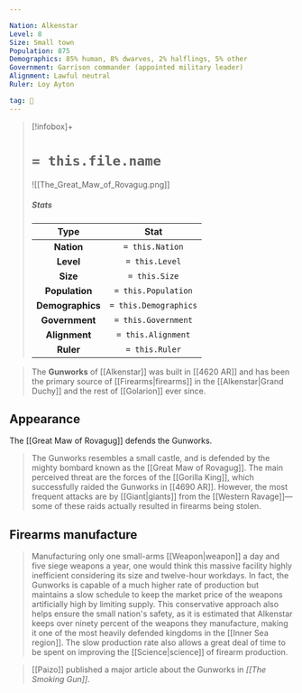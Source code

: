 ```yaml
---

Nation: Alkenstar
Level: 8
Size: Small town
Population: 875
Demographics: 85% human, 8% dwarves, 2% halflings, 5% other
Government: Garrison commander (appointed military leader)
Alignment: Lawful neutral
Ruler: Loy Ayton

tag: 🌃
---
```


> [!infobox]+
> #  `= this.file.name`
> ![[The_Great_Maw_of_Rovagug.png]]
> ##### Stats
> Type | Stat |
> :---:|:---:|
> **Nation** | `= this.Nation` |
> **Level** | `= this.Level` |
> **Size** | `= this.Size` |
> **Population** | `= this.Population` |
> **Demographics** | `= this.Demographics` |
> **Government** | `= this.Government` |
> **Alignment** | `= this.Alignment` |
> **Ruler** | `= this.Ruler` |



> The **Gunworks** of [[Alkenstar]] was built in [[4620 AR]] and has been the primary source of [[Firearms|firearms]] in the [[Alkenstar|Grand Duchy]] and the rest of [[Golarion]] ever since.


## Appearance

 
 The [[Great Maw of Rovagug]] defends the Gunworks.
> The Gunworks resembles a small castle, and is defended by the mighty bombard known as the [[Great Maw of Rovagug]]. The main perceived threat are the forces of the [[Gorilla King]], which successfully raided the Gunworks in [[4690 AR]]. However, the most frequent attacks are by [[Giant|giants]] from the [[Western Ravage]]—some of these raids actually resulted in firearms being stolen.


## Firearms manufacture

> Manufacturing only one small-arms [[Weapon|weapon]] a day and five siege weapons a year, one would think this massive facility highly inefficient considering its size and twelve-hour workdays. In fact, the Gunworks is capable of a much higher rate of production but maintains a slow schedule to keep the market price of the weapons artificially high by limiting supply. This conservative approach also helps ensure the small nation's safety, as it is estimated that Alkenstar keeps over ninety percent of the weapons they manufacture, making it one of the most heavily defended kingdoms in the [[Inner Sea region]]. The slow production rate also allows a great deal of time to be spent on improving the [[Science|science]] of firearm production.


> [[Paizo]] published a major article about the Gunworks in *[[The Smoking Gun]]*.








